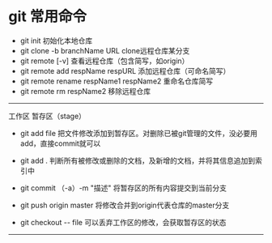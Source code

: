 # git 常用命令
- git init   初始化本地仓库
- git clone -b branchName URL   clone远程仓库某分支
- git remote [-v] 查看远程仓库（包含简写，如origin）
- git remote add respName respURL  添加远程仓库（可命名简写）
- git remote rename respName1 respName2  重命名仓库简写
- git remote rm respName2  移除远程仓库
------

工作区  暂存区（stage） 
- git add file 把文件修改添加到暂存区。对删除已被git管理的文件，没必要用add，直接commit就可以
- git add . 判断所有被修改或删除的文档，及新增的文档，并将其信息追加到索引中
- git commit （-a）-m "描述"  将暂存区的所有内容提交到当前分支
- git push origin master  将修改合并到origin代表仓库的master分支

- git checkout -- file   可以丢弃工作区的修改，会获取暂存区的状态

------
